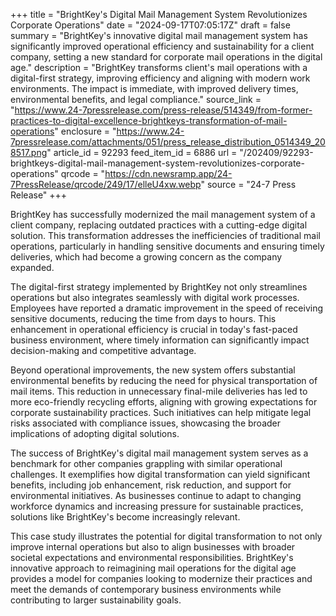+++
title = "BrightKey's Digital Mail Management System Revolutionizes Corporate Operations"
date = "2024-09-17T07:05:17Z"
draft = false
summary = "BrightKey's innovative digital mail management system has significantly improved operational efficiency and sustainability for a client company, setting a new standard for corporate mail operations in the digital age."
description = "BrightKey transforms client's mail operations with a digital-first strategy, improving efficiency and aligning with modern work environments. The impact is immediate, with improved delivery times, environmental benefits, and legal compliance."
source_link = "https://www.24-7pressrelease.com/press-release/514349/from-former-practices-to-digital-excellence-brightkeys-transformation-of-mail-operations"
enclosure = "https://www.24-7pressrelease.com/attachments/051/press_release_distribution_0514349_208517.png"
article_id = 92293
feed_item_id = 6886
url = "/202409/92293-brightkeys-digital-mail-management-system-revolutionizes-corporate-operations"
qrcode = "https://cdn.newsramp.app/24-7PressRelease/qrcode/249/17/elleU4xw.webp"
source = "24-7 Press Release"
+++

<p>BrightKey has successfully modernized the mail management system of a client company, replacing outdated practices with a cutting-edge digital solution. This transformation addresses the inefficiencies of traditional mail operations, particularly in handling sensitive documents and ensuring timely deliveries, which had become a growing concern as the company expanded.</p><p>The digital-first strategy implemented by BrightKey not only streamlines operations but also integrates seamlessly with digital work processes. Employees have reported a dramatic improvement in the speed of receiving sensitive documents, reducing the time from days to hours. This enhancement in operational efficiency is crucial in today's fast-paced business environment, where timely information can significantly impact decision-making and competitive advantage.</p><p>Beyond operational improvements, the new system offers substantial environmental benefits by reducing the need for physical transportation of mail items. This reduction in unnecessary final-mile deliveries has led to more eco-friendly recycling efforts, aligning with growing expectations for corporate sustainability practices. Such initiatives can help mitigate legal risks associated with compliance issues, showcasing the broader implications of adopting digital solutions.</p><p>The success of BrightKey's digital mail management system serves as a benchmark for other companies grappling with similar operational challenges. It exemplifies how digital transformation can yield significant benefits, including job enhancement, risk reduction, and support for environmental initiatives. As businesses continue to adapt to changing workforce dynamics and increasing pressure for sustainable practices, solutions like BrightKey's become increasingly relevant.</p><p>This case study illustrates the potential for digital transformation to not only improve internal operations but also to align businesses with broader societal expectations and environmental responsibilities. BrightKey's innovative approach to reimagining mail operations for the digital age provides a model for companies looking to modernize their practices and meet the demands of contemporary business environments while contributing to larger sustainability goals.</p>